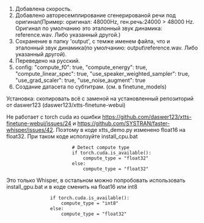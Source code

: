 1. Добавлена скорость.
2. Добавлено авторесемплирование сгенерированой речи под оригинал(Пример: оригинал: 48000Hz, ген.речь:24000 > 48000 Hz. Оригинал по умолчанию это эталонный звук динамика: reference.wav. Либо указанный другой.)
3. Сохранение в папку 'output', с темже именем файла, что и эталонный звук динамика(по умолчанию: output\reference.wav. Либо указанный другой).
4. Переведено на русский.
5. config:
    "compute_f0": true,
    "compute_energy": true,
    "compute_linear_spec": true,
    "use_speaker_weighted_sampler": true,
    "use_grad_scaler": true,
    "use_noise_augment": true
6. Создание датасета по субтитрам. (см. в finetune_models)

Установка: скопировать всё с заменой на установленный репозиторий от daswer123 (daswer123/xtts-finetune-webui)


Не работает с torch cuda из ошибки https://github.com/daswer123/xtts-finetune-webui/issues/24 и https://github.com/SYSTRAN/faster-whisper/issues/42. Поэтому в коде xtts_demo.py изменено float16 на float32. При таком коде исползуйте install_cpu.bat
```docker
                        # Detect compute type 
                        if torch.cuda.is_available():
                            compute_type = "float32"
                        else:
                            compute_type = "float32"
```
Это только Whisper, в остальном можно попробовать использовать install_gpu.bat и в коде сменить на float16 или int8

                    if torch.cuda.is_available():
                        compute_type = "int8"
                    else:
                        compute_type = "float32"
